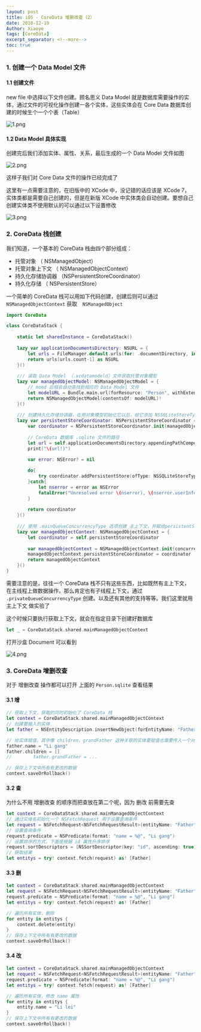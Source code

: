 ```yaml
---
layout: post
title: iOS - CoreData 增删改查（2）
date: 2018-12-19
Author: Xiaoye 
tags: [CoreData]
excerpt_separator: <!--more-->
toc: true
---
```


### 1. 创建一个 Data Model 文件

#### 1.1 创建文件

new file 中选择以下文件创建。顾名思义 Data Model 就是数据库需要操作的实体，通过文件的可视化操作创建一各个实体，这些实体会在 Core Data 数据库创建的时候生个一个个表（Table）

![1.png](../images/2018-12-19-CoreData-增删改查-2/1.png)

 

#### 1.2 Data Model 具体实现

创建完后我们添加实体、属性、关系，最后生成的一个 Data Model 文件如图

![2.png](../images/2018-12-19-CoreData-增删改查-2/2.png)

这样子我们对 Core Data 文件的操作已经完成了

这里有一点需要注意的，在旧版中的 XCode 中，没记错的话应该是 XCode 7，实体类都是需要自己创建的，但是在新版 XCode 中实体类会自动创建。要想自己创建实体类不使用默认的可以通过以下设置修改

![3.png](../images/2018-12-19-CoreData-增删改查-2/3.png)

### 2. CoreData 栈创建

我们知道，一个基本的 CoreData 栈由四个部分组成： 

- 托管对象 （ NSManagedObject）
- 托管对象上下文 （ NSManagedObjectContext）
- 持久化存储协调器  （NSPersistentStoreCoordinator）
- 持久化存储 （ NSPersistentStore）



一个简单的 CoreData 栈可以用如下代码创建，创建后则可以通过  ` NSManagedObjectContext` 获取`  NSManagedObject`

```swift
import CoreData

class CoreDataStack {
    
    static let sharedInstance = CoreDataStack()
 
    lazy var applicationDocumentsDirectory: NSURL = {
        let urls = FileManager.default.urls(for: .documentDirectory, in: .userDomainMask)
        return urls[urls.count-1] as NSURL
    }()
    
    /// 读取 Data Model （.xcdatamodeld）文件获取托管对象模型
    lazy var managedObjectModel: NSManagedObjectModel = {
        // momd 后缀会自动查找到相应的 Data Model 文件
        let modelURL = Bundle.main.url(forResource: "Person", withExtension: "momd")!
        return NSManagedObjectModel(contentsOf: modelURL)!
    }()
    
    /// 创建持久化存储协调器，在用对象模型初始化它以后，给它添加 NSSQLiteStoreType 的持久化存储。存储的位置由url指定
    lazy var persistentStoreCoordinator: NSPersistentStoreCoordinator = {
        var coordinator = NSPersistentStoreCoordinator.init(managedObjectModel: self.managedObjectModel)
        
        // CoreData 数据库 .sqlite 文件的路径
        let url = self.applicationDocumentsDirectory.appendingPathComponent("Person.sqlite")
        print("\(url!)")
        
        var error: NSError? = nil

        do{
            try coordinator.addPersistentStore(ofType: NSSQLiteStoreType, configurationName: nil, at: url, options: nil)
        }catch{
            let nserror = error as NSError
            fatalError("Unresolved error \(nserror), \(nserror.userInfo)")
        }
        
        return coordinator
    }()
    
    /// 使用 .mainQueueConcurrencyType 选项创建 主上下文，并赋给persistentStoreCoordinator
    lazy var managedObjectContext: NSManagedObjectContext = {
        let coordinator = self.persistentStoreCoordinator
        
        var managedObjectContext = NSManagedObjectContext.init(concurrencyType: .mainQueueConcurrencyType)
        managedObjectContext.persistentStoreCoordinator = coordinator
        return managedObjectContext
    }()
}
```

需要注意的是，往往一个 CoreData 栈不只有这些东西，比如既然有主上下文，在主线程上做数据操作，那么肯定也有子线程上下文，通过 `.privateQueueConcurrencyType` 创建。以及还有其他的支持等等。我们这里就用 主上下文 做实验了

这个时候只要执行获取上下文，就会在指定目录下创建好数据库

```swift
let _ = CoreDataStack.shared.mainManagedObjectContext
```

打开沙盒 Document 可以看到

![4.png](../images/2018-12-19-CoreData-增删改查-2/4.png)

### 3. CoreData 增删改查

对于 增删改查 操作都可以打开 上面的 `Person.sqlite` 查看结果

#### 3.1 增

```swift
// 获取上下文，获取的同时初始化了 CoreData 栈
let context = CoreDataStack.shared.mainManagedObjectContext
// 创建要插入的实体
let father = NSEntityDescription.insertNewObject(forEntityName: "Father", into: context) as! Father

// 给实体赋值，其中像 children，grandFather 这种关联的实体要赋值也需要传入一个对象
father.name = "Li gang"
father.children = []
//        father.grandFather = ...

// 保存上下文中所有有更改的数据
context.saveOrRollback()
```



#### 3.2 查

为什么不用 增删改查 的顺序而把查放在第二个呢，因为 删改 前需要先查

```swift
let context = CoreDataStack.shared.mainManagedObjectContext
// 通过实体名初始化一个 NSFetchRequest 用于设置查询条件
let request = NSFetchRequest<NSFetchRequestResult>(entityName: "Father")
// 设置查询条件
request.predicate = NSPredicate(format: "name = %@", "Li gang")
// 设置排序的方式，下面是根据 id 属性升序排序
request.sortDescriptors = [NSSortDescriptor(key: "id", ascending: true)]
// 获取结果
let entitys = try! context.fetch(request) as! [Father]
```



#### 3.3 删

```swift
let context = CoreDataStack.shared.mainManagedObjectContext
let request = NSFetchRequest<NSFetchRequestResult>(entityName: "Father")
request.predicate = NSPredicate(format: "name = %@", "Li gang")
let entitys = try! context.fetch(request) as! [Father]

// 遍历所有实体，删除
for entity in entitys {
	context.delete(entity)
}
// 保存上下文中所有有更改的数据
context.saveOrRollback()
```



#### 3.4 改

```swift
let context = CoreDataStack.shared.mainManagedObjectContext
let request = NSFetchRequest<NSFetchRequestResult>(entityName: "Father")
request.predicate = NSPredicate(format: "name = %@", "Li gang")
let entitys = try! context.fetch(request) as! [Father]

// 遍历所有实体，修改 name 属性
for entity in entitys {
    entity.name = "Li lei"
}
// 保存上下文中所有有更改的数据
context.saveOrRollback()
```